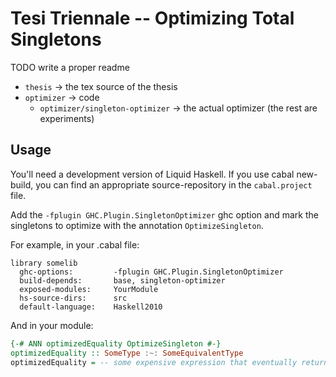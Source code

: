 # Tesi Triennale -- Optimizing Total Singletons

TODO write a proper readme

* `thesis` → the tex source of the thesis
* `optimizer` → code
  * `optimizer/singleton-optimizer` → the actual optimizer (the rest are experiments)

## Usage

You'll need a development version of Liquid Haskell. If you use cabal new-build,
you can find an appropriate source-repository in the `cabal.project` file.

Add the `-fplugin GHC.Plugin.SingletonOptimizer` ghc option and mark the
singletons to optimize with the annotation `OptimizeSingleton`.

For example, in your .cabal file:

```cabal
library somelib
  ghc-options:         -fplugin GHC.Plugin.SingletonOptimizer
  build-depends:       base, singleton-optimizer
  exposed-modules:     YourModule
  hs-source-dirs:      src
  default-language:    Haskell2010
```

And in your module:

```haskell
{-# ANN optimizedEquality OptimizeSingleton #-}
optimizedEquality :: SomeType :~: SomeEquivalentType
optimizedEquality = -- some expensive expression that eventually returns a 'Refl'
```

